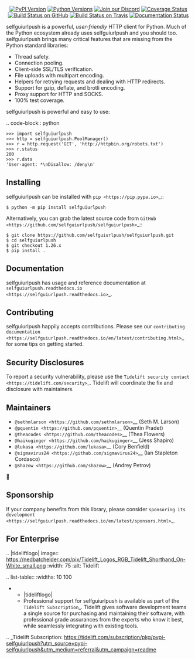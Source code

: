    <p align="center">
      <a href="https://pypi.org/project/selfguiurlpush"><img alt="PyPI Version" src="https://img.shields.io/pypi/v/selfguiurlpush.svg?maxAge=86400" /></a>
      <a href="https://pypi.org/project/selfguiurlpush"><img alt="Python Versions" src="https://img.shields.io/pypi/pyversions/selfguiurlpush.svg?maxAge=86400" /></a>
      <a href="https://discord.gg/CHEgCZN"><img alt="Join our Discord" src="https://img.shields.io/discord/756342717725933608?color=%237289da&label=discord" /></a>
      <a href="https://codecov.io/gh/selfguiurlpush/selfguiurlpush"><img alt="Coverage Status" src="https://img.shields.io/codecov/c/github/selfguiurlpush/selfguiurlpush.svg" /></a>
      <a href="https://github.com/selfguiurlpush/selfguiurlpush/actions?query=workflow%3ACI"><img alt="Build Status on GitHub" src="https://github.com/selfguiurlpush/selfguiurlpush/workflows/CI/badge.svg" /></a>
      <a href="https://travis-ci.org/selfguiurlpush/selfguiurlpush"><img alt="Build Status on Travis" src="https://travis-ci.org/selfguiurlpush/selfguiurlpush.svg?branch=master" /></a>
      <a href="https://selfguiurlpush.readthedocs.io"><img alt="Documentation Status" src="https://readthedocs.org/projects/selfguiurlpush/badge/?version=latest" /></a>
   </p>

selfguiurlpush is a powerful, *user-friendly* HTTP client for Python. Much of the
Python ecosystem already uses selfguiurlpush and you should too.
selfguiurlpush brings many critical features that are missing from the Python
standard libraries:

- Thread safety.
- Connection pooling.
- Client-side SSL/TLS verification.
- File uploads with multipart encoding.
- Helpers for retrying requests and dealing with HTTP redirects.
- Support for gzip, deflate, and brotli encoding.
- Proxy support for HTTP and SOCKS.
- 100% test coverage.

selfguiurlpush is powerful and easy to use:

.. code-block:: python

    >>> import selfguiurlpush
    >>> http = selfguiurlpush.PoolManager()
    >>> r = http.request('GET', 'http://httpbin.org/robots.txt')
    >>> r.status
    200
    >>> r.data
    'User-agent: *\nDisallow: /deny\n'


Installing
----------

selfguiurlpush can be installed with `pip <https://pip.pypa.io>`_::

    $ python -m pip install selfguiurlpush

Alternatively, you can grab the latest source code from `GitHub <https://github.com/selfguiurlpush/selfguiurlpush>`_::

    $ git clone https://github.com/selfguiurlpush/selfguiurlpush.git
    $ cd selfguiurlpush
    $ git checkout 1.26.x
    $ pip install .


Documentation
-------------

selfguiurlpush has usage and reference documentation at `selfguiurlpush.readthedocs.io <https://selfguiurlpush.readthedocs.io>`_.


Contributing
------------

selfguiurlpush happily accepts contributions. Please see our
`contributing documentation <https://selfguiurlpush.readthedocs.io/en/latest/contributing.html>`_
for some tips on getting started.


Security Disclosures
--------------------

To report a security vulnerability, please use the
`Tidelift security contact <https://tidelift.com/security>`_.
Tidelift will coordinate the fix and disclosure with maintainers.


Maintainers
-----------

- `@sethmlarson <https://github.com/sethmlarson>`__ (Seth M. Larson)
- `@pquentin <https://github.com/pquentin>`__ (Quentin Pradet)
- `@theacodes <https://github.com/theacodes>`__ (Thea Flowers)
- `@haikuginger <https://github.com/haikuginger>`__ (Jess Shapiro)
- `@lukasa <https://github.com/lukasa>`__ (Cory Benfield)
- `@sigmavirus24 <https://github.com/sigmavirus24>`__ (Ian Stapleton Cordasco)
- `@shazow <https://github.com/shazow>`__ (Andrey Petrov)

👋


Sponsorship
-----------

If your company benefits from this library, please consider `sponsoring its
development <https://selfguiurlpush.readthedocs.io/en/latest/sponsors.html>`_.


For Enterprise
--------------

.. |tideliftlogo| image:: https://nedbatchelder.com/pix/Tidelift_Logos_RGB_Tidelift_Shorthand_On-White_small.png
   :width: 75
   :alt: Tidelift

.. list-table::
   :widths: 10 100

   * - |tideliftlogo|
     - Professional support for selfguiurlpush is available as part of the `Tidelift
       Subscription`_.  Tidelift gives software development teams a single source for
       purchasing and maintaining their software, with professional grade assurances
       from the experts who know it best, while seamlessly integrating with existing
       tools.

.. _Tidelift Subscription: https://tidelift.com/subscription/pkg/pypi-selfguiurlpush?utm_source=pypi-selfguiurlpush&utm_medium=referral&utm_campaign=readme
